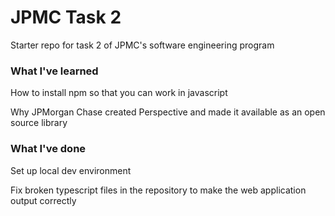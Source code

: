 # JPMC Task 2
Starter repo for task 2 of JPMC's software engineering program

<h3>What I've learned</h3>
<p>How to install npm so that you can work in javascript</p>
<p>Why JPMorgan Chase created Perspective and made it available as an open source library</p>

<h3>What I've done</h3>
<p>Set up local dev environment</p>
<p>Fix broken typescript files in the repository to make the web application output correctly</p>
